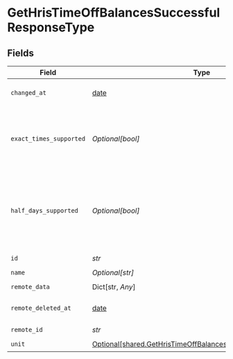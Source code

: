 # GetHrisTimeOffBalancesSuccessfulResponseType


## Fields

| Field                                                                                                                                | Type                                                                                                                                 | Required                                                                                                                             | Description                                                                                                                          |
| ------------------------------------------------------------------------------------------------------------------------------------ | ------------------------------------------------------------------------------------------------------------------------------------ | ------------------------------------------------------------------------------------------------------------------------------------ | ------------------------------------------------------------------------------------------------------------------------------------ |
| `changed_at`                                                                                                                         | [date](https://docs.python.org/3/library/datetime.html#date-objects)                                                                 | :heavy_check_mark:                                                                                                                   | YYYY-MM-DDTHH:mm:ss.sssZ<br/><br/>[](https://developer.mozilla.org/en-US/docs/Web/JavaScript/Reference/Global_Objects/Date/toISOString) |
| `exact_times_supported`                                                                                                              | *Optional[bool]*                                                                                                                     | :heavy_check_mark:                                                                                                                   | `true` if the system supports exact times (absences with a `start_time` and an `end_time`) for this absence, `false` if not.         |
| `half_days_supported`                                                                                                                | *Optional[bool]*                                                                                                                     | :heavy_check_mark:                                                                                                                   | Whether the integration supports half-day absences (represented through `start_half_day` and `end_half_day`) for this absence type.  |
| `id`                                                                                                                                 | *str*                                                                                                                                | :heavy_check_mark:                                                                                                                   | N/A                                                                                                                                  |
| `name`                                                                                                                               | *Optional[str]*                                                                                                                      | :heavy_check_mark:                                                                                                                   | N/A                                                                                                                                  |
| `remote_data`                                                                                                                        | Dict[str, *Any*]                                                                                                                     | :heavy_check_mark:                                                                                                                   | N/A                                                                                                                                  |
| `remote_deleted_at`                                                                                                                  | [date](https://docs.python.org/3/library/datetime.html#date-objects)                                                                 | :heavy_check_mark:                                                                                                                   | YYYY-MM-DDTHH:mm:ss.sssZ<br/><br/>[](https://developer.mozilla.org/en-US/docs/Web/JavaScript/Reference/Global_Objects/Date/toISOString) |
| `remote_id`                                                                                                                          | *str*                                                                                                                                | :heavy_check_mark:                                                                                                                   | N/A                                                                                                                                  |
| `unit`                                                                                                                               | [Optional[shared.GetHrisTimeOffBalancesSuccessfulResponseUnit]](../../models/shared/gethristimeoffbalancessuccessfulresponseunit.md) | :heavy_check_mark:                                                                                                                   | N/A                                                                                                                                  |
